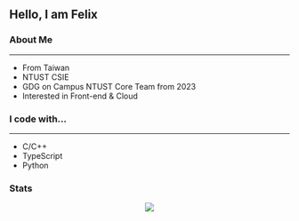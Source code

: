 ## Hello, I am Felix

### About Me
---
- From Taiwan
- NTUST CSIE
- GDG on Campus NTUST Core Team from 2023
- Interested in Front-end & Cloud

### I code with...
---
- C/C++
- TypeScript
- Python

### Stats
<div align="center">
  <img  src="https://github-profile-trophy.vercel.app/?username=FelixITDWS&row=1&column=3&no-frame=true&no-bg=true" />
</div>

